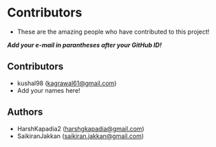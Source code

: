 # Contributors
- These are the amazing people who have contributed to this project!

***Add your e-mail in parantheses after your GitHub ID!***

## Contributors
- kushal98 (kagrawal61@gmail.com)
- Add your names here!

## Authors
- HarshKapadia2 (harshgkapadia@gmail.com)
- SaikiranJakkan (saikiran.jakkan@gmail.com)
